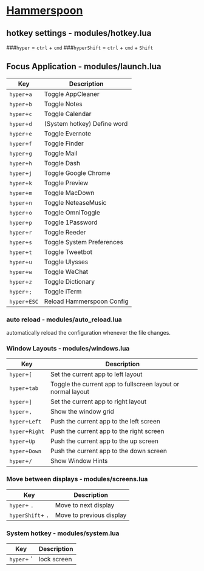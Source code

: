[Hammerspoon](http://www.hammerspoon.org/)
====

## hotkey settings - modules/hotkey.lua

###`hyper` = `ctrl` + `cmd`
###`hyperShift` = `ctrl` + `cmd` + `Shift`

## Focus Application - modules/launch.lua

| Key | Description |
|-----|-------------|
| `hyper`+`a` | Toggle AppCleaner |
| `hyper`+`b` | Toggle Notes |
| `hyper`+`c` | Toggle Calendar |
| `hyper`+`d` | (System hotkey) Define word |
| `hyper`+`e` | Toggle Evernote |
| `hyper`+`f` | Toggle Finder |
| `hyper`+`g` | Toggle Mail |
| `hyper`+`h` | Toggle Dash |
| `hyper`+`j` | Toggle Google Chrome |
| `hyper`+`k` | Toggle Preview |
| `hyper`+`m` | Toggle MacDown |
| `hyper`+`n` | Toggle NeteaseMusic |
| `hyper`+`o` | Toggle OmniToggle |
| `hyper`+`p` | Toggle 1Password |
| `hyper`+`r` | Toggle Reeder |
| `hyper`+`s` | Toggle System Preferences |
| `hyper`+`t` | Toggle Tweetbot |
| `hyper`+`u` | Toggle Ulysses |
| `hyper`+`w` | Toggle WeChat |
| `hyper`+`z` | Toggle Dictionary |
| `hyper`+`;` | Toggle iTerm |
| `hyper`+`ESC` | Reload Hammerspoon Config |

### auto reload - modules/auto_reload.lua

automatically reload the configuration whenever the file changes.

### Window Layouts - modules/windows.lua

| Key | Description |
|-----|-------------|
| `hyper`+`[` | Set the current app to left layout |
| `hyper`+`tab` | Toggle the current app to fullscreen layout or normal layout |
| `hyper`+`]` | Set the current app to right layout |
| `hyper`+`,` | Show the window grid |
| `hyper`+`Left` | Push the current app to the left screen |
| `hyper`+`Right` | Push the current app to the right screen |
| `hyper`+`Up` | Push the current app to the up screen |
| `hyper`+`Down` | Push the current app to the down screen |
| `hyper`+`/` | Show Window Hints |

### Move between displays - modules/screens.lua

| Key | Description |
|-----|-------------|
| `hyper`+ `.` | Move to next display |
| `hyperShift`+ `.` | Move to previous display |

### System hotkey - modules/system.lua

| Key | Description |
|-----|-------------|
| `hyper`+ **`** | lock screen |
